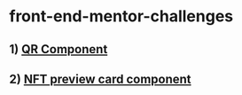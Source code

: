 # front-end-mentor-challenges
## 1) [QR Component](https://kattycreates.github.io/qr-component/)
## 2) [NFT preview card component](https://kattycreates.github.io/nft-preview-card-component/)
